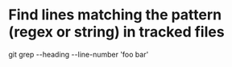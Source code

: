 Find lines matching the pattern (regex or string) in tracked files
==================================================================
git grep --heading --line-number 'foo bar'